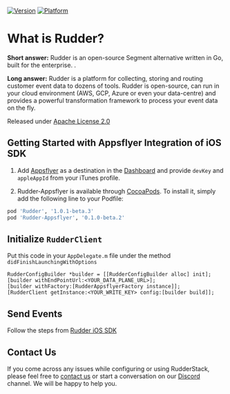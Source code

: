 [![Version](https://img.shields.io/cocoapods/v/Rudder-Appsflyer.svg?style=flat)](https://cocoapods.org/pods/Rudder-Appsflyer)
[![Platform](https://img.shields.io/cocoapods/p/Rudder-Appsflyer.svg?style=flat)](https://cocoapods.org/pods/Rudder-Appsflyer)

# What is Rudder?

**Short answer:** 
Rudder is an open-source Segment alternative written in Go, built for the enterprise. .

**Long answer:** 
Rudder is a platform for collecting, storing and routing customer event data to dozens of tools. Rudder is open-source, can run in your cloud environment (AWS, GCP, Azure or even your data-centre) and provides a powerful transformation framework to process your event data on the fly.

Released under [Apache License 2.0](https://www.apache.org/licenses/LICENSE-2.0)

## Getting Started with Appsflyer Integration of iOS SDK
1. Add [Appsflyer](https://www.appsflyer.com) as a destination in the [Dashboard](https://app.rudderlabs.com/) and provide ```devKey``` and `appleAppId` from your iTunes profile.

2. Rudder-Appsflyer is available through [CocoaPods](https://cocoapods.org). To install it, simply add the following line to your Podfile:

```ruby
pod 'Rudder', '1.0.1-beta.3'
pod 'Rudder-Appsflyer', '0.1.0-beta.2'
```

## Initialize ```RudderClient```
Put this code in your ```AppDelegate.m``` file under the method ```didFinishLaunchingWithOptions```
```
RudderConfigBuilder *builder = [[RudderConfigBuilder alloc] init];
[builder withEndPointUrl:<YOUR_DATA_PLANE_URL>];
[builder withFactory:[RudderAppsflyerFactory instance]];
[RudderClient getInstance:<YOUR_WRITE_KEY> config:[builder build]];
```

## Send Events
Follow the steps from [Rudder iOS SDK](https://github.com/rudderlabs/rudder-sdk-ios)

## Contact Us
If you come across any issues while configuring or using RudderStack, please feel free to [contact us](https://rudderstack.com/contact/) or start a conversation on our [Discord](https://discordapp.com/invite/xNEdEGw) channel. We will be happy to help you.
